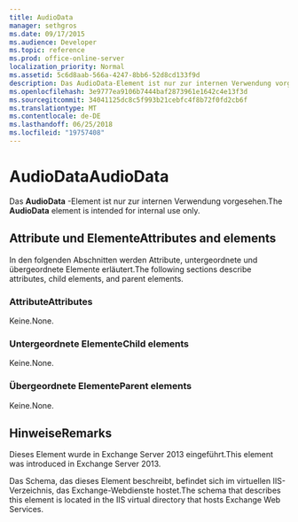 ```yaml
---
title: AudioData
manager: sethgros
ms.date: 09/17/2015
ms.audience: Developer
ms.topic: reference
ms.prod: office-online-server
localization_priority: Normal
ms.assetid: 5c6d8aab-566a-4247-8bb6-52d8cd133f9d
description: Das AudioData-Element ist nur zur internen Verwendung vorgesehen.
ms.openlocfilehash: 3e9777ea9106b7444baf2873961e1642c4e13f3d
ms.sourcegitcommit: 34041125dc8c5f993b21cebfc4f8b72f0fd2cb6f
ms.translationtype: MT
ms.contentlocale: de-DE
ms.lasthandoff: 06/25/2018
ms.locfileid: "19757408"
---
```

# <a name="audiodata"></a><span data-ttu-id="69696-103">AudioData</span><span class="sxs-lookup"><span data-stu-id="69696-103">AudioData</span></span>

<span data-ttu-id="69696-104">Das **AudioData** -Element ist nur zur internen Verwendung vorgesehen.</span><span class="sxs-lookup"><span data-stu-id="69696-104">The **AudioData** element is intended for internal use only.</span></span> 

## <a name="attributes-and-elements"></a><span data-ttu-id="69696-105">Attribute und Elemente</span><span class="sxs-lookup"><span data-stu-id="69696-105">Attributes and elements</span></span>

<span data-ttu-id="69696-106">In den folgenden Abschnitten werden Attribute, untergeordnete und übergeordnete Elemente erläutert.</span><span class="sxs-lookup"><span data-stu-id="69696-106">The following sections describe attributes, child elements, and parent elements.</span></span>
  
### <a name="attributes"></a><span data-ttu-id="69696-107">Attribute</span><span class="sxs-lookup"><span data-stu-id="69696-107">Attributes</span></span>

<span data-ttu-id="69696-108">Keine.</span><span class="sxs-lookup"><span data-stu-id="69696-108">None.</span></span>
  
### <a name="child-elements"></a><span data-ttu-id="69696-109">Untergeordnete Elemente</span><span class="sxs-lookup"><span data-stu-id="69696-109">Child elements</span></span>

<span data-ttu-id="69696-110">Keine.</span><span class="sxs-lookup"><span data-stu-id="69696-110">None.</span></span>
  
### <a name="parent-elements"></a><span data-ttu-id="69696-111">Übergeordnete Elemente</span><span class="sxs-lookup"><span data-stu-id="69696-111">Parent elements</span></span>

<span data-ttu-id="69696-112">Keine.</span><span class="sxs-lookup"><span data-stu-id="69696-112">None.</span></span>
  
## <a name="remarks"></a><span data-ttu-id="69696-113">Hinweise</span><span class="sxs-lookup"><span data-stu-id="69696-113">Remarks</span></span>

<span data-ttu-id="69696-114">Dieses Element wurde in Exchange Server 2013 eingeführt.</span><span class="sxs-lookup"><span data-stu-id="69696-114">This element was introduced in Exchange Server 2013.</span></span>
  
<span data-ttu-id="69696-115">Das Schema, das dieses Element beschreibt, befindet sich im virtuellen IIS-Verzeichnis, das Exchange-Webdienste hostet.</span><span class="sxs-lookup"><span data-stu-id="69696-115">The schema that describes this element is located in the IIS virtual directory that hosts Exchange Web Services.</span></span>
  

